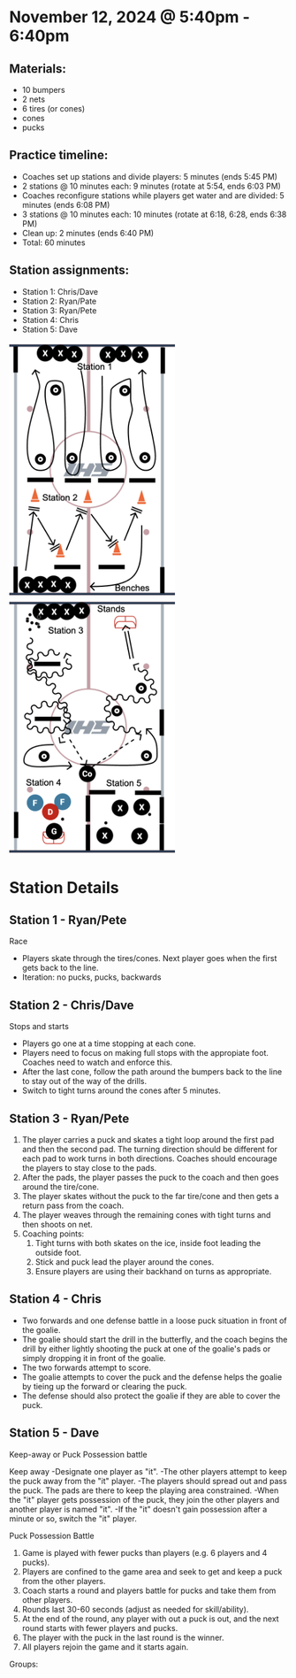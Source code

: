 
# November 12, 2024 @ 5:40pm - 6:40pm

## Materials:
- 10 bumpers
- 2 nets
- 6 tires (or cones)
- cones
- pucks

## Practice timeline:
- Coaches set up stations and divide players: 5 minutes (ends 5:45 PM)
- 2 stations @ 10 minutes each: 9 minutes (rotate at 5:54, ends 6:03 PM)
- Coaches reconfigure stations while players get water and are divided: 5 minutes (ends 6:08 PM)
- 3 stations @ 10 minutes each: 10 minutes (rotate at 6:18, 6:28, ends 6:38 PM)
- Clean up: 2 minutes (ends 6:40 PM)
- Total: 60 minutes

## Station assignments:
- Station 1: Chris/Dave
- Station 2: Ryan/Pate
- Station 3: Ryan/Pete
- Station 4: Chris
- Station 5: Dave

<img src="https://github.com/salter14/hockey/blob/main/drill_diagrams/Practice_layout_20241112_pt1.png" alt="alt" width="300px">
<img src="https://github.com/salter14/hockey/blob/main/drill_diagrams/Practice_layout_20241112_pt2.png" alt="alt" width="300px">

# Station Details
## Station 1 - Ryan/Pete
Race
- Players skate through the tires/cones. Next player goes when the first gets back to the line.
- Iteration: no pucks, pucks, backwards

## Station 2 - Chris/Dave
Stops and starts
- Players go one at a time stopping at each cone.
- Players need to focus on making full stops with the appropiate foot. Coaches need to watch and enforce this.
- After the last cone, follow the path around the bumpers back to the line to stay out of the way of the drills.
- Switch to tight turns around the cones after 5 minutes.

## Station 3 - Ryan/Pete
1. The player carries a puck and skates a tight loop around the first pad and then the second pad. The turning direction should be different for each pad to work turns in both directions. Coaches should encourage the players to stay close to the pads.
1. After the pads, the player passes the puck to the coach and then goes around the tire/cone.
1. The player skates without the puck to the far tire/cone and then gets a return pass from the coach.
1. The player weaves through the remaining cones with tight turns and then shoots on net.
1. Coaching points:
   1. Tight turns with both skates on the ice, inside foot leading the outside foot.
   2. Stick and puck lead the player around the cones.
   3. Ensure players are using their backhand on turns as appropriate.

## Station 4 - Chris
- Two forwards and one defense battle in a loose puck situation in front of the goalie.
- The goalie should start the drill in the butterfly, and the coach begins the drill by either lightly shooting the puck at one of the goalie's pads or simply dropping it in front of the goalie.
- The two forwards attempt to score.
- The goalie attempts to cover the puck and the defense helps the goalie by tieing up the forward or clearing the puck.
- The defense should also protect the goalie if they are able to cover the puck.


## Station 5 - Dave
Keep-away or Puck Possession battle

Keep away
-Designate one player as "it".
-The other players attempt to keep the puck away from the "it" player.
-The players should spread out and pass the puck. The pads are there to keep the playing area constrained.
-When the "it" player gets possession of the puck, they join the other players and another player is named "it".
-If the "it" doesn't gain possession after a minute or so, switch the "it" player.

Puck Possession Battle
1. Game is played with fewer pucks than players (e.g. 6 players and 4 pucks).
2. Players are confined to the game area and seek to get and keep a puck from the other players.
3. Coach starts a round and players battle for pucks and take them from other players.
4. Rounds last 30-60 seconds (adjust as needed for skill/ability).
5. At the end of the round, any player with out a puck is out, and the next round starts with fewer players and pucks.
6. The player with the puck in the last round is the winner.
7. All players rejoin the game and it starts again.


Groups:


